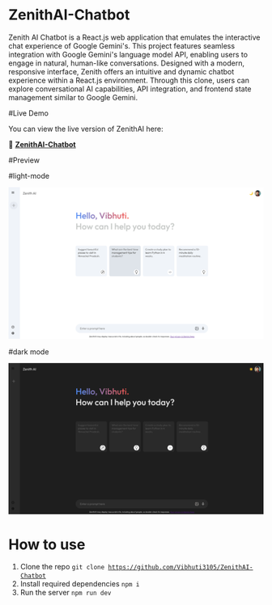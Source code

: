 # ZenithAI-Chatbot

Zenith AI Chatbot is a React.js web application that emulates the interactive chat experience of Google Gemini's. This project features seamless integration with  Google Gemini's language model API, enabling users to engage in natural, human-like conversations. Designed with a modern, responsive interface, Zenith offers an intuitive and dynamic chatbot experience within a React.js environment. Through this clone, users can explore conversational AI capabilities, API integration, and frontend state management similar to Google Gemini.


#Live Demo

You can view the live version of ZenithAI here:

🔗 **[ZenithAI-Chatbot](https://zenith-ai-chatbot.vercel.app/)**

#Preview

#light-mode
<div align="center">
  <img src="https://github.com/Vibhuti3105/ZenithAI-Chatbot/blob/master/src/assets/output_img1.png?raw=true"/>
</div>

#dark mode
<div align="center">
  <img src="https://github.com/Vibhuti3105/ZenithAI-Chatbot/blob/master/src/assets/output_img2.png?raw=true"/>
</div>




# How to use

1.  Clone the repo <code>git clone https://github.com/Vibhuti3105/ZenithAI-Chatbot </code>
2.  Install required dependencies <code>npm i</code>
3. Run the server <code>npm run dev</code>

